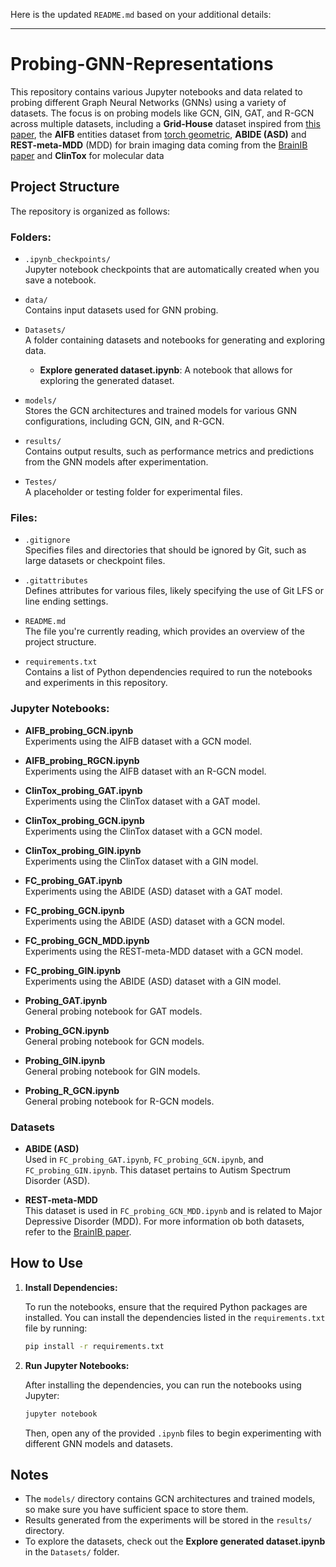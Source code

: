 Here is the updated `README.md` based on your additional details:

---

# Probing-GNN-Representations

This repository contains various Jupyter notebooks and data related to probing different Graph Neural Networks (GNNs) using a variety of datasets. The focus is on probing models like GCN, GIN, GAT, and R-GCN across multiple datasets, including a **Grid-House** dataset inspired from [this paper](https://arxiv.org/abs/2210.15304), the **AIFB** entities dataset from [torch geometric](https://pytorch-geometric.readthedocs.io/en/latest/modules/datasets.html), **ABIDE (ASD)** and **REST-meta-MDD** (MDD) for brain imaging data coming from the [BrainIB paper](https://ieeexplore.ieee.org/document/10680255) and **ClinTox** for molecular data 

## Project Structure

The repository is organized as follows:

### Folders:

- `.ipynb_checkpoints/`  
  Jupyter notebook checkpoints that are automatically created when you save a notebook.

- `data/`  
  Contains input datasets used for GNN probing.

- `Datasets/`  
  A folder containing datasets and notebooks for generating and exploring data.
  - **Explore generated dataset.ipynb**: A notebook that allows for exploring the generated dataset.

- `models/`  
  Stores the GCN architectures and trained models for various GNN configurations, including GCN, GIN, and R-GCN.

- `results/`  
  Contains output results, such as performance metrics and predictions from the GNN models after experimentation.

- `Testes/`  
  A placeholder or testing folder for experimental files.

### Files:

- `.gitignore`  
  Specifies files and directories that should be ignored by Git, such as large datasets or checkpoint files.

- `.gitattributes`  
  Defines attributes for various files, likely specifying the use of Git LFS or line ending settings.

- `README.md`  
  The file you're currently reading, which provides an overview of the project structure.

- `requirements.txt`  
  Contains a list of Python dependencies required to run the notebooks and experiments in this repository.

### Jupyter Notebooks:


- **AIFB_probing_GCN.ipynb**  
  Experiments using the AIFB dataset with a GCN model.

- **AIFB_probing_RGCN.ipynb**  
  Experiments using the AIFB dataset with an R-GCN model.

- **ClinTox_probing_GAT.ipynb**  
  Experiments using the ClinTox dataset with a GAT model.

- **ClinTox_probing_GCN.ipynb**  
  Experiments using the ClinTox dataset with a GCN model.

- **ClinTox_probing_GIN.ipynb**  
  Experiments using the ClinTox dataset with a GIN model.

- **FC_probing_GAT.ipynb**  
  Experiments using the ABIDE (ASD) dataset with a GAT model.

- **FC_probing_GCN.ipynb**  
  Experiments using the ABIDE (ASD) dataset with a GCN model.

- **FC_probing_GCN_MDD.ipynb**  
  Experiments using the REST-meta-MDD dataset with a GCN model. 

- **FC_probing_GIN.ipynb**  
  Experiments using the ABIDE (ASD) dataset with a GIN model.

- **Probing_GAT.ipynb**  
  General probing notebook for GAT models.

- **Probing_GCN.ipynb**  
  General probing notebook for GCN models.

- **Probing_GIN.ipynb**  
  General probing notebook for GIN models.

- **Probing_R_GCN.ipynb**  
  General probing notebook for R-GCN models.

### Datasets

- **ABIDE (ASD)**  
  Used in `FC_probing_GAT.ipynb`, `FC_probing_GCN.ipynb`, and `FC_probing_GIN.ipynb`. This dataset pertains to Autism Spectrum Disorder (ASD).

- **REST-meta-MDD**  
  This dataset is used in `FC_probing_GCN_MDD.ipynb` and is related to Major Depressive Disorder (MDD). For more information ob both datasets, refer to the [BrainIB paper](https://ieeexplore.ieee.org/document/10680255).

## How to Use

1. **Install Dependencies:**

   To run the notebooks, ensure that the required Python packages are installed. You can install the dependencies listed in the `requirements.txt` file by running:

   ```bash
   pip install -r requirements.txt
   ```

2. **Run Jupyter Notebooks:**

   After installing the dependencies, you can run the notebooks using Jupyter:

   ```bash
   jupyter notebook
   ```

   Then, open any of the provided `.ipynb` files to begin experimenting with different GNN models and datasets.

## Notes

- The `models/` directory contains GCN architectures and trained models, so make sure you have sufficient space to store them.
- Results generated from the experiments will be stored in the `results/` directory.
- To explore the datasets, check out the **Explore generated dataset.ipynb** in the `Datasets/` folder.
